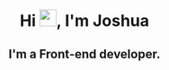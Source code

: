 <h1 align="center">Hi <img src="https://raw.githubusercontent.com/MartinHeinz/MartinHeinz/master/wave.gif" width="30px">, I'm Joshua</h1>
<h2 align="center">I'm a Front-end developer.</h2>
